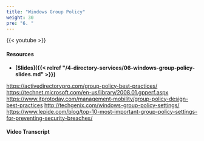 ```yaml
---
title: "Windows Group Policy"
weight: 30
pre: "6. "
---
```


{{< youtube  >}}

#### Resources

* **[Slides]({{< relref "/4-directory-services/06-windows-group-policy-slides.md" >}})**

https://activedirectorypro.com/group-policy-best-practices/
https://technet.microsoft.com/en-us/library/2008.01.gpperf.aspx
https://www.itprotoday.com/management-mobility/group-policy-design-best-practices
http://techgenix.com/windows-group-policy-settings/
https://www.lepide.com/blog/top-10-most-important-group-policy-settings-for-preventing-security-breaches/

#### Video Transcript
